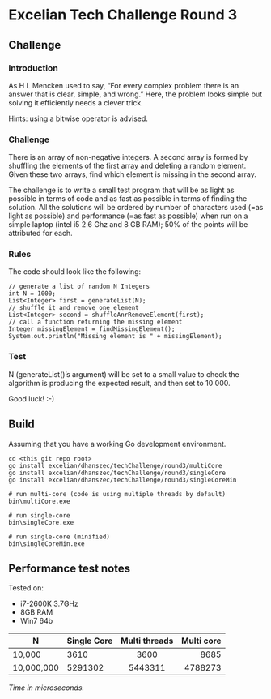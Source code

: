 # Excelian Tech Challenge Round 3

## Challenge

### Introduction

As H L Mencken used to say, “For every complex problem there is an answer that is clear, simple, and wrong.”
Here, the problem looks simple but solving it efficiently needs a clever trick.

Hints: using a bitwise operator is advised.

### Challenge

There is an array of non-negative integers. A second array is formed by shuffling the elements of the first array and deleting a random element. Given these two arrays, find which element is missing in the second array.

The challenge is to write a small test program that will be as light as possible in terms of code and as fast as possible in terms of finding the solution. All the solutions will be ordered by number of characters used (=as light as possible) and performance (=as fast as possible) when run on a simple laptop (intel i5 2.6 Ghz and 8 GB RAM); 50% of the points will be attributed for each.

### Rules

The code should look like the following:

	// generate a list of random N Integers
	int N = 1000;
	List<Integer> first = generateList(N);
	// shuffle it and remove one element
	List<Integer> second = shuffleAnrRemoveElement(first);
	// call a function returning the missing element
	Integer missingElement = findMissingElement();
	System.out.println("Missing element is " + missingElement);

### Test

N (generateList()’s argument) will be set to a small value to check the algorithm is producing the expected result, and then set to 10 000.

Good luck! :-) 

## Build

Assuming that you have a working Go development environment.

	cd <this git repo root>
	go install excelian/dhanszec/techChallenge/round3/multiCore
	go install excelian/dhanszec/techChallenge/round3/singleCore
	go install excelian/dhanszec/techChallenge/round3/singleCoreMin

	# run multi-core (code is using multiple threads by default)
	bin\multiCore.exe

	# run single-core
	bin\singleCore.exe

	# run single-core (minified)
	bin\singleCoreMin.exe

## Performance test notes

Tested on:

- i7-2600K 3.7GHz
- 8GB RAM
- Win7 64b

| N | Single Core   | Multi threads | Multi core |  
| --|:--------------|:-------------:| ----------:|
| 10,000 | 3610 | 3600 | 8685 |
| 10,000,000 | 5291302 | 5443311 | 4788273 |
*Time in microseconds.*
